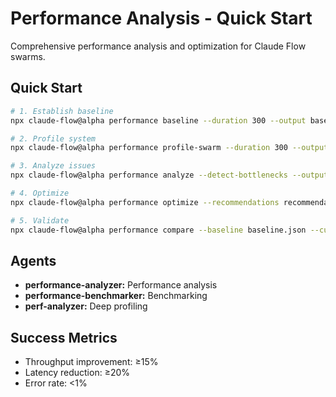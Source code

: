 # Performance Analysis - Quick Start

Comprehensive performance analysis and optimization for Claude Flow swarms.

## Quick Start

```bash
# 1. Establish baseline
npx claude-flow@alpha performance baseline --duration 300 --output baseline.json

# 2. Profile system
npx claude-flow@alpha performance profile-swarm --duration 300 --output profile.json

# 3. Analyze issues
npx claude-flow@alpha performance analyze --detect-bottlenecks --output analysis.json

# 4. Optimize
npx claude-flow@alpha performance optimize --recommendations recommendations.json

# 5. Validate
npx claude-flow@alpha performance compare --baseline baseline.json --current optimized.json
```

## Agents
- **performance-analyzer:** Performance analysis
- **performance-benchmarker:** Benchmarking
- **perf-analyzer:** Deep profiling

## Success Metrics
- Throughput improvement: ≥15%
- Latency reduction: ≥20%
- Error rate: <1%
